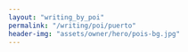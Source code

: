 ```yaml
---
layout: "writing_by_poi"
permalink: "/writing/poi/puerto"
header-img: "assets/owner/hero/pois-bg.jpg"
---
```

